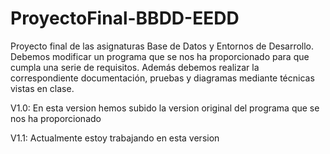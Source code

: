 # ProyectoFinal-BBDD-EEDD
Proyecto final de las asignaturas Base de Datos y Entornos de Desarrollo. Debemos modificar un programa que se nos ha proporcionado para que cumpla una serie de requisitos. Además debemos realizar la correspondiente documentación, pruebas y diagramas mediante técnicas vistas en clase.

V1.0: En esta version hemos subido la version original del programa que se nos ha proporcionado

V1.1: Actualmente estoy trabajando en esta version
